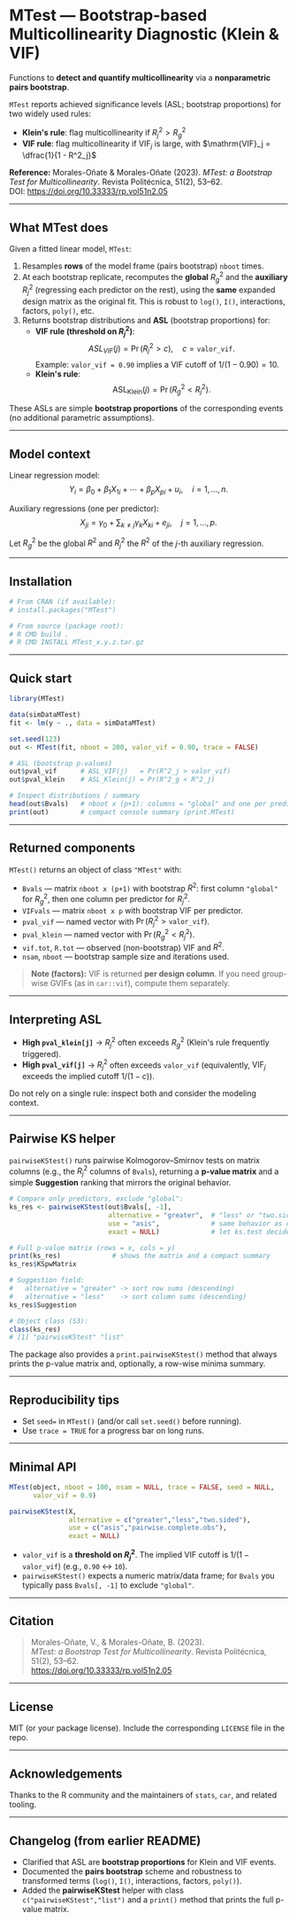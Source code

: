 # MTest — Bootstrap-based Multicollinearity Diagnostic (Klein & VIF)

Functions to **detect and quantify multicollinearity** via a **nonparametric pairs bootstrap**.

`MTest` reports achieved significance levels (ASL; bootstrap proportions) for two widely used rules:

- **Klein's rule**: flag multicollinearity if $R^2_j > R^2_g$  
- **VIF rule**: flag multicollinearity if $\mathrm{VIF}_j$ is large, with $\mathrm{VIF}_j = \dfrac{1}{1 - R^2_j}$

**Reference:** Morales-Oñate & Morales-Oñate (2023). *MTest: a Bootstrap Test for Multicollinearity*. Revista Politécnica, 51(2), 53–62.  
DOI: https://doi.org/10.33333/rp.vol51n2.05

---

## What MTest does

Given a fitted linear model, `MTest`:

1. Resamples **rows** of the model frame (pairs bootstrap) `nboot` times.  
2. At each bootstrap replicate, recomputes the **global** $R^2_g$ and the **auxiliary** $R^2_j$
   (regressing each predictor on the rest), using the **same** expanded design matrix as the original fit.
   This is robust to `log()`, `I()`, interactions, factors, `poly()`, etc.  
3. Returns bootstrap distributions and **ASL** (bootstrap proportions) for:
   - **VIF rule (threshold on $R^2_j$)**:
     $$
     ASL_{VIF}(j) = \Pr\big(R^2_j > c\big), \quad c = \texttt{valor\_vif}.
     $$
     Example: `valor_vif = 0.90` implies a VIF cutoff of $1 / (1 - 0.90) = 10$.
   - **Klein's rule**:
     $$
     \operatorname{ASL}_{\text{Klein}}(j) = \Pr\big(R^2_g < R^2_j\big).
     $$

These ASLs are simple **bootstrap proportions** of the corresponding events (no additional parametric assumptions).

---

## Model context

Linear regression model:
$$
Y_i = \beta_0 + \beta_1 X_{1i} + \cdots + \beta_p X_{pi} + u_i, \quad i=1,\ldots,n.
$$

Auxiliary regressions (one per predictor):
$$
X_{ji} = \gamma_0 + \sum_{k \ne j} \gamma_k X_{ki} + e_{ji}, \quad j=1,\ldots,p.
$$

Let $R^2_g$ be the global $R^2$ and $R^2_j$ the $R^2$ of the $j$-th auxiliary regression.

---

## Installation

```r
# From CRAN (if available):
# install.packages("MTest")

# From source (package root):
# R CMD build .
# R CMD INSTALL MTest_x.y.z.tar.gz
```

---

## Quick start

```r
library(MTest)

data(simDataMTest)
fit <- lm(y ~ ., data = simDataMTest)

set.seed(123)
out <- MTest(fit, nboot = 200, valor_vif = 0.90, trace = FALSE)

# ASL (bootstrap p-values)
out$pval_vif      # ASL_VIF(j)   = Pr(R^2_j > valor_vif)
out$pval_klein    # ASL_Klein(j) = Pr(R^2_g < R^2_j)

# Inspect distributions / summary
head(out$Bvals)   # nboot x (p+1): columns = "global" and one per predictor
print(out)        # compact console summary (print.MTest)
```

---

## Returned components

`MTest()` returns an object of class `"MTest"` with:

- `Bvals` — matrix `nboot x (p+1)` with bootstrap $R^2$: first column `"global"` for $R^2_g$, then one column per predictor for $R^2_j$.
- `VIFvals` — matrix `nboot x p` with bootstrap VIF per predictor.
- `pval_vif` — named vector with $\Pr(R^2_j > \texttt{valor\_vif})$.
- `pval_klein` — named vector with $\Pr(R^2_g < R^2_j)$.
- `vif.tot`, `R.tot` — observed (non-bootstrap) VIF and $R^2$.
- `nsam`, `nboot` — bootstrap sample size and iterations used.

> **Note (factors):** VIF is returned **per design column**. If you need group-wise GVIFs (as in `car::vif`), compute them separately.

---

## Interpreting ASL

- **High `pval_klein[j]`** → $R^2_j$ often exceeds $R^2_g$ (Klein's rule frequently triggered).  
- **High `pval_vif[j]`** → $R^2_j$ often exceeds `valor_vif` (equivalently, $\mathrm{VIF}_j$ exceeds the implied cutoff $1 / (1 - c)$).

Do not rely on a single rule: inspect both and consider the modeling context.

---

## Pairwise KS helper

`pairwiseKStest()` runs pairwise Kolmogorov–Smirnov tests on matrix columns (e.g., the $R^2_j$ columns of `Bvals`), returning a **p-value matrix** and a simple **Suggestion** ranking that mirrors the original behavior.

```r
# Compare only predictors, exclude "global":
ks_res <- pairwiseKStest(out$Bvals[, -1],
                         alternative = "greater",  # "less" or "two.sided"
                         use = "asis",             # same behavior as original
                         exact = NULL)             # let ks.test decide

# Full p-value matrix (rows = x, cols = y)
print(ks_res)             # shows the matrix and a compact summary
ks_res$KSpwMatrix

# Suggestion field:
#   alternative = "greater" -> sort row sums (descending)
#   alternative = "less"    -> sort column sums (descending)
ks_res$Suggestion

# Object class (S3):
class(ks_res)
# [1] "pairwiseKStest" "list"
```

The package also provides a `print.pairwiseKStest()` method that always prints the p-value matrix and, optionally, a row-wise minima summary.

---

## Reproducibility tips

- Set `seed=` in `MTest()` (and/or call `set.seed()` before running).
- Use `trace = TRUE` for a progress bar on long runs.

---

## Minimal API

```r
MTest(object, nboot = 100, nsam = NULL, trace = FALSE, seed = NULL,
      valor_vif = 0.9)

pairwiseKStest(X,
               alternative = c("greater","less","two.sided"),
               use = c("asis","pairwise.complete.obs"),
               exact = NULL)
```

- `valor_vif` is a **threshold on $R^2_j$**. The implied VIF cutoff is $1 / (1 - \texttt{valor\_vif})$ (e.g., `0.90` ↔ `10`).  
- `pairwiseKStest()` expects a numeric matrix/data frame; for `Bvals` you typically pass `Bvals[, -1]` to exclude `"global"`.

---

## Citation

> Morales-Oñate, V., & Morales-Oñate, B. (2023).  
> *MTest: a Bootstrap Test for Multicollinearity*. Revista Politécnica, 51(2), 53–62.  
> https://doi.org/10.33333/rp.vol51n2.05

---

## License

MIT (or your package license). Include the corresponding `LICENSE` file in the repo.

---

## Acknowledgements

Thanks to the R community and the maintainers of `stats`, `car`, and related tooling.

---

## Changelog (from earlier README)

- Clarified that ASL are **bootstrap proportions** for Klein and VIF events.  
- Documented the **pairs bootstrap** scheme and robustness to transformed terms (`log()`, `I()`, interactions, factors, `poly()`).  
- Added the **pairwiseKStest** helper with class `c("pairwiseKStest","list")` and a `print()` method that prints the full p-value matrix.
